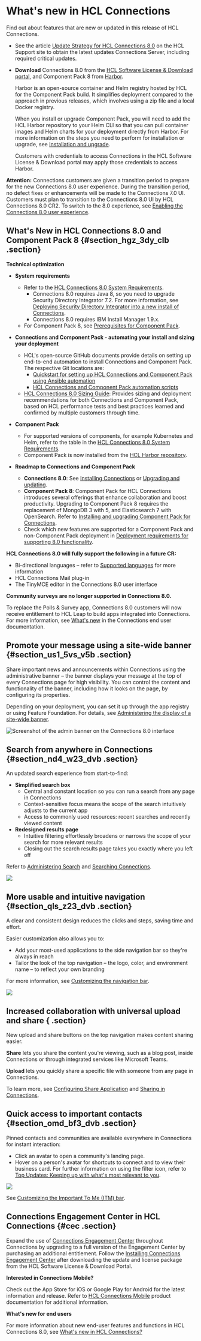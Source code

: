 # What's new in HCL Connections 

Find out about features that are new or updated in this release of HCL Connections.

-   See the article [Update Strategy for HCL Connections 8.0](https://support.hcltechsw.com/csm?id=kb_article&sysparm_article=KB0101180) on the HCL Support site to obtain the latest updates Connections Server, including required critical updates.

-   **Download** Connections 8.0 from the [HCL Software License & Download portal](https://hclsoftware.flexnetoperations.com), and Component Pack 8 from [Harbor](https://hclcr.io/harbor/projects/15/repositories).

    Harbor is an open-source container and Helm registry hosted by HCL for the Component Pack build. It simplifies deployment compared to the approach in previous releases, which involves using a zip file and a local Docker registry.

    When you install or upgrade Component Pack, you will need to add the HCL Harbor repository to your Helm CLI so that you can pull container images and Helm charts for your deployment directly from Harbor. For more information on the steps you need to perform for installation or upgrade, see [Installation and upgrade](../install/cp_install_upgrade_container.md).
    
    Customers with credentials to access Connections in the HCL Software License & Download portal may apply those credentials to access Harbor.

**Attention:** Connections customers are given a transition period to prepare for the new Connections 8.0 user experience. During the transition period, no defect fixes or enhancements will be made to the Connections 7.0 UI. Customers must plan to transition to the Connections 8.0 UI by HCL Connections 8.0 CR2. To switch to the 8.0 experience, see [Enabling the Connections 8.0 user experience](../migrate/enabling_cnx8_ux.md).

## What's New in HCL Connections 8.0 and Component Pack 8 {#section_hgz_3dy_clb .section}

**Technical optimization**

-   **System requirements**
    -   Refer to the [HCL Connections 8.0 System Requirements](https://support.hcltechsw.com/csm?id=kb_article&sysparm_article=KB0073654).
        -   Connections 8.0 requires Java 8, so you need to upgrade Security Directory Integrator 7.2. For more information, see [Deploying Security Directory Integrator into a new install of Connections](../install/t_prof_tdi_new_deploy.md).
        -   Connections 8.0 requires IBM Install Manager 1.9.x.
    -   For Component Pack 8, see [Prerequisites for Component Pack](../install/cp_prereqs.md).
-   **Connections and Component Pack - automating your install and sizing your deployment**
    -   HCL's open-source GitHub documents provide details on setting up end-to-end automation to install Connections and Component Pack. The respective Git locations are:
        -   [Quickstart for setting up HCL Connections and Component Pack using Ansible automation](https://github.com/HCL-TECH-SOFTWARE/connections-automation/blob/main/documentation/QUICKSTART.md)
        -   [HCL Connections and Component Pack automation scripts](https://github.com/HCL-TECH-SOFTWARE/connections-automation/blob/main/README.md)
    -   [HCL Connections 8.0 Sizing Guide](https://opensource.hcltechsw.com/connections-doc/guide_me/how_to_guides/connections8_sizing_guide.pdf): Provides sizing and deployment recommendations for both Connections and Component Pack, based on HCL performance tests and best practices learned and confirmed by multiple customers through time.
-   **Component Pack**
    -   For supported versions of components, for example Kubernetes and Helm, refer to the table in the [HCL Connections 8.0 System Requirements](https://support.hcltechsw.com/csm?id=kb_article&sysparm_article=KB0073654).
    -   Component Pack is now installed from the [HCL Harbor repository](https://hclcr.io/harbor/projects/15/repositories). 

-   **Roadmap to Connections and Component Pack**
    -   **Connections 8.0**: See [Installing Connections](../install/c_installing.md) or [Upgrading and updating](../migrate/c_upgrade_migrate_overview.md).
    -   **Component Pack 8**: Component Pack for HCL Connections introduces several offerings that enhance collaboration and boost productivity. Upgrading to Component Pack 8 requires the replacement of MongoDB 3 with 5, and Elasticsearch 7 with OpenSearch. Refer to [Installing and upgrading Component Pack for Connections](../install/cp_install_config_intro.md). 
    -   Check which new features are supported for a Component Pack and non-Component Pack deployment in [Deployment requirements for supporting 8.0 functionality](../plan/supported_features.md).

**HCL Connections 8.0 will fully support the following in a future CR:**

-   Bi-directional languages – refer to [Supported languages](i_ovr_c_supported_langs.md) for more information
-   HCL Connections Mail plug-in
-   The TinyMCE editor in the Connections 8.0 user interface

**Community surveys are no longer supported in Connections 8.0.**

To replace the Polls & Survey app, Connections 8.0 customers will now receive entitlement to HCL Leap to build apps integrated into Connections. For more information, see [What's new](../../user/eucommon/r_eucommon_whats_new.md) in the Connections end user documentation.

## Promote your message using a site-wide banner {#section_us1_5vs_v5b .section}

Share important news and announcements within Connections using the administrative banner – the banner displays your message at the top of every Connections page for high visibility. You can control the content and functionality of the banner, including how it looks on the page, by configuring its properties.

Depending on your deployment, you can set it up through the app registry or using Feature Foundation. For details, see [Administering the display of a site-wide banner](../admin/admin_banner_onprem.md).

![Screenshot of the admin banner on the Connections 8.0 interface](images/admin_banner.png)

## Search from anywhere in Connections {#section_nd4_w23_dvb .section}

An updated search experience from start-to-find:

-   **Simplified search box**
    -   Central and constant location so you can run a search from any page in Connections
    -   Context-sensitive focus means the scope of the search intuitively adjusts to the current app
    -   Access to commonly used resources: recent searches and recently viewed content
-   **Redesigned results page**
    -   Intuitive filtering effortlessly broadens or narrows the scope of your search for more relevant results
    -   Closing out the search results page takes you exactly where you left off

Refer to [Administering Search](../admin/c_admin_search.md) and [Searching Connections](../../user/eucommon/c_eucommon_search.md).

![](images/search.png)

## More usable and intuitive navigation {#section_qls_z23_dvb .section}

A clear and consistent design reduces the clicks and steps, saving time and effort.

Easier customization also allows you to:

-   Add your most-used applications to the side navigation bar so they're always in reach
-   Tailor the look of the top navigation – the logo, color, and environment name – to reflect your own branding

For more information, see [Customizing the navigation bar](../customize/customizing-navigation.md).

![](images/navbar.png)

## Increased collaboration with universal upload and share { .section}

New upload and share buttons on the top navigation makes content sharing easier.

**Share** lets you share the content you're viewing, such as a blog post, inside Connections or through integrated services like Microsoft Teams.

**Upload** lets you quickly share a specific file with someone from any page in Connections.

To learn more, see [Configuring Share Application](../install/c_install_share_application.md) and [Sharing in Connections](../../user/eucommon/c_eucommon_share.md).

## Quick access to important contacts {#section_omd_bf3_dvb .section}

Pinned contacts and communities are available everywhere in Connections for instant interaction:

-   Click an avatar to open a community's landing page.
-   Hover on a person's avatar for shortcuts to connect and to view their business card. For further information on using the filter icon, refer to [Top Updates: Keeping up with what's most relevant to you](../../user/homepage/Tile_homepage_using.md).

![](images/itm_bar.png)

See [Customizing the Important To Me (ITM) bar](../customize/customizing-itm.md).

## Connections Engagement Center in HCL Connections {#cec .section}

Expand the use of [Connections Engagement Center](../../connectors/icec/icec_welcome.md) throughout Connections by upgrading to a full version of the Engagement Center by purchasing an additional entitlement. Follow the [Installing Connections Engagement Center](../../connectors/icec/cec-install.md) after downloading the update and license package from the HCL Software License & Download Portal.

**Interested in Connections Mobile?**

Check out the App Store for iOS or Google Play for Android for the latest information and release. Refer to [HCL Connections Mobile](https://help.hcltechsw.com/connectionsmobile/index.html) product documentation for additional information.

**What's new for end users**

For more information about new end-user features and functions in HCL Connections 8.0, see [What's new in HCL Connections?](../../user/eucommon/r_eucommon_whats_new.md)

